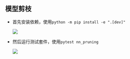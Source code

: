 ## 模型剪枝

+ 首先安装依赖，使用`python -m pip install -e ".[dev]"`

  ![](E:\summerwork\week10\img\模型剪枝安装依赖.png)

+ 然后运行测试套件，使用`pytest nn_pruning  `

  ![](E:\summerwork\week10\img\测试.png)